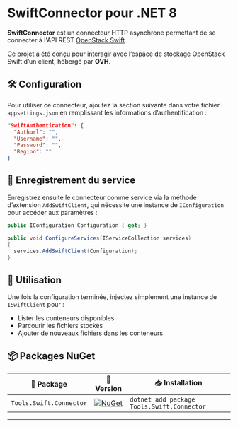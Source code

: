 # SwiftConnector pour .NET 8

**SwiftConnector** est un connecteur HTTP asynchrone permettant de se connecter à l'API REST [OpenStack Swift](http://developer.openstack.org/api-ref-objectstorage-v1.html).

Ce projet a été conçu pour interagir avec l’espace de stockage OpenStack Swift d’un client, hébergé par **OVH**.

## 🛠️ Configuration

Pour utiliser ce connecteur, ajoutez la section suivante dans votre fichier `appsettings.json` en remplissant les informations d’authentification :

```json
"SwiftAuthentication": {
  "Authurl": "",
  "Username": "",
  "Password": "",
  "Region": ""
}
```

## 🔧 Enregistrement du service

Enregistrez ensuite le connecteur comme service via la méthode d’extension `AddSwiftClient`, qui nécessite une instance de `IConfiguration` pour accéder aux paramètres :

```csharp
public IConfiguration Configuration { get; }

public void ConfigureServices(IServiceCollection services)
{
  services.AddSwiftClient(Configuration);
}
```

## 🚀 Utilisation

Une fois la configuration terminée, injectez simplement une instance de `ISwiftClient` pour :

- Lister les conteneurs disponibles
- Parcourir les fichiers stockés
- Ajouter de nouveaux fichiers dans les conteneurs

## 📦 Packages NuGet

| 📁 Package | 🧾 Version | 📥 Installation |
|------------|------------|------------------|
| `Tools.Swift.Connector` | [![NuGet](https://img.shields.io/nuget/v/Tools.Swift.Connector.svg)](https://www.nuget.org/packages/Tools.Swift.Connector) | `dotnet add package Tools.Swift.Connector` |

---
